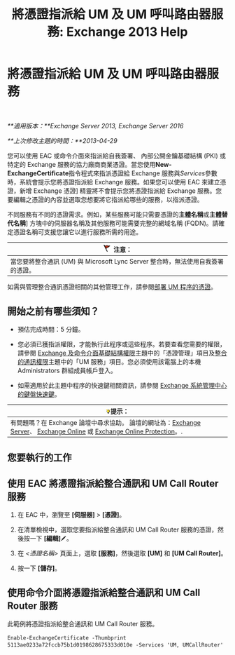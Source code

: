﻿---
title: '將憑證指派給 UM 及 UM 呼叫路由器服務: Exchange 2013 Help'
TOCTitle: 將憑證指派給 UM 及 UM 呼叫路由器服務
ms:assetid: 8a900e5f-9779-4213-92d7-ec157b15fbc5
ms:mtpsurl: https://technet.microsoft.com/zh-tw/library/Dn205140(v=EXCHG.150)
ms:contentKeyID: 54652595
ms.date: 05/21/2018
mtps_version: v=EXCHG.150
ms.translationtype: MT
---

# 將憑證指派給 UM 及 UM 呼叫路由器服務

 

_**適用版本：**Exchange Server 2013, Exchange Server 2016_

_**上次修改主題的時間：**2013-04-29_

您可以使用 EAC 或命令介面來指派給自我簽署、 內部公開金鑰基礎結構 (PKI) 或特定的 Exchange 服務的協力廠商商業憑證。當您使用**New-ExchangeCertificate**指令程式來指派憑證給 Exchange 服務與*Services*參數時，系統會提示您將憑證指派給 Exchange 服務。如果您可以使用 EAC 來建立憑證，新增 Exchange 憑證\] 精靈將不會提示您將憑證指派給 Exchange 服務。您要編輯之憑證的內容並選取您想要將它指派給哪些的服務，以指派憑證。

不同服務有不同的憑證需求。例如，某些服務可能只需要憑證的**主體名稱**或**主體替代名稱**\] 方塊中的伺服器名稱及其他服務可能需要完整的網域名稱 (FQDN)。請確定憑證名稱可支援您讓它以進行服務所需的用途。

<table>
<thead>
<tr class="header">
<th><img src="images/Dd876857.Caution(EXCHG.150).gif" title="注意" alt="注意" />注意：</th>
</tr>
</thead>
<tbody>
<tr class="odd">
<td>當您要將整合通訊 (UM) 與 Microsoft Lync Server 整合時，無法使用自我簽署的憑證。</td>
</tr>
</tbody>
</table>


如需與管理整合通訊憑證相關的其他管理工作，請參閱[部署 UM 程序的憑證](deploying-certificates-for-um-procedures-exchange-2013-help.md)。

## 開始之前有哪些須知？

  - 預估完成時間：5 分鐘。

  - 您必須已獲指派權限，才能執行此程序或這些程序。若要查看您需要的權限，請參閱 [Exchange 及命令介面基礎結構權限](exchange-and-shell-infrastructure-permissions-exchange-2013-help.md)主題中的「憑證管理」項目及[整合的通訊權限](unified-messaging-permissions-exchange-2013-help.md)主題中的「UM 服務」項目。您必須使用該電腦上的本機 Administrators 群組成員帳戶登入。

  - 如需適用於此主題中程序的快速鍵相關資訊，請參閱 [Exchange 系統管理中心的鍵盤快速鍵](keyboard-shortcuts-in-the-exchange-admin-center-exchange-online-protection-help.md)。

<table>
<thead>
<tr class="header">
<th><img src="images/Bb124558.tip(EXCHG.150).gif" title="提示" alt="提示" />提示：</th>
</tr>
</thead>
<tbody>
<tr class="odd">
<td>有問題嗎？在 Exchange 論壇中尋求協助。 論壇的網址為：<a href="https://go.microsoft.com/fwlink/p/?linkid=60612">Exchange Server</a>、 <a href="https://go.microsoft.com/fwlink/p/?linkid=267542">Exchange Online</a> 或 <a href="https://go.microsoft.com/fwlink/p/?linkid=285351">Exchange Online Protection</a>。.</td>
</tr>
</tbody>
</table>


## 您要執行的工作

## 使用 EAC 將憑證指派給整合通訊和 UM Call Router 服務

1.  在 EAC 中，瀏覽至 **\[伺服器\]** \> **\[憑證\]**。

2.  在清單檢視中，選取您要指派給整合通訊和 UM Call Router 服務的憑證，然後按一下 **\[編輯\]**![編輯圖示](images/JJ218640.6f53ccb2-1f13-4c02-bea0-30690e6ea71d(EXCHG.150).gif "編輯圖示")。

3.  在 *\<憑證名稱\>* 頁面上，選取 **\[服務\]**，然後選取 **\[UM\]** 和 **\[UM Call Router\]**。

4.  按一下 **\[儲存\]**。

## 使用命令介面將憑證指派給整合通訊和 UM Call Router 服務

此範例將憑證指派給整合通訊和 UM Call Router 服務。

    Enable-ExchangeCertificate -Thumbprint 5113ae0233a72fccb75b1d0198628675333d010e -Services 'UM, UMCallRouter'

